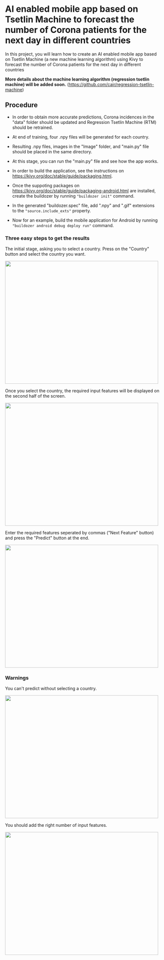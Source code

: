 # AI enabled mobile app based on Tsetlin Machine to forecast the number of Corona patients for the next day in different countries
In this project, you will learn how to create an AI enabled mobile app based on Tsetlin Machine (a new machine learning algorithm) using Kivy to forecast the number of Corona patients for the next day in different countries

**More details about the machine learning algorithm (regression tsetlin machine) will be added soon.**
(https://github.com/cair/regression-tsetlin-machine)

## Procedure

* In order to obtain more accurate predictions, Corona incidences in the "data" folder should be updated and Regression Tsetlin Machine (RTM) should be retrained.

* At end of training, four .npy files will be generated for each country.

* Resulting .npy files, images in the "Image" folder, and "main.py" file should be placed in the same directory.

* At this stage, you can run the "main.py" file and see how the app works.

* In order to build the application, see the instructions on https://kivy.org/doc/stable/guide/packaging.html.

* Once the suppoting packages on https://kivy.org/doc/stable/guide/packaging-android.html are installed, create the buildozer by running ``` "buildozer init" ``` command.

* In the generated "buildozer.spec" file, add ".npy" and ".gif" extensions to the ``` "source.include_exts" ``` property. 

* Now for an example, build the mobile application for Android by running ```"buildozer android debug deploy run"``` command.

### Three easy steps to get the results

The initial stage, asking you to select a country. Press on the "Country" button and select the country you want.

<img src="https://github.com/DarshanaAbeyrathna/AI-enabled-mobile-app-based-on-Tsetlin-Machine/blob/master/start.PNG" width="500" height="400">

Once you select the country, the required input features will be displayed on the second half of the screen.

<img src="https://github.com/DarshanaAbeyrathna/AI-enabled-mobile-app-based-on-Tsetlin-Machine/blob/master/first.PNG" width="500" height="400">

Enter the required features seperated by commas ("Next Feature" button) and press the "Predict" button at the end.

<img src="https://github.com/DarshanaAbeyrathna/AI-enabled-mobile-app-based-on-Tsetlin-Machine/blob/master/results.PNG" width="500" height="400">

### Warnings

You can't predict without selecting a country.

<img src="https://github.com/DarshanaAbeyrathna/AI-enabled-mobile-app-based-on-Tsetlin-Machine/blob/master/warning1.PNG" width="500" height="400">

You should add the right number of input features.

<img src="https://github.com/DarshanaAbeyrathna/AI-enabled-mobile-app-based-on-Tsetlin-Machine/blob/master/warning2.PNG" width="500" height="400">
